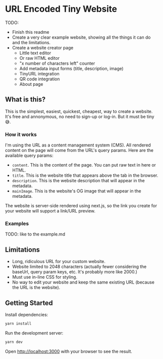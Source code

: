 # URL Encoded Tiny Website

TODO:

- Finish this readme
- Create a very clear example website, showing all the things it can do and the limitations.
- Create a website creator page
  - Little text editor
  - Or raw HTML editor
  - "x number of characters left" counter
  - Add metadata input forms (title, description, image)
  - TinyURL integration
  - QR code integration
  - About page

## What is this?

This is the simplest, easiest, quickest, cheapest, way to create a website.
It's free and annonymous, no need to sign-up or log-in.
But it must be tiny 😅.

### How it works

I'm using the URL as a content management system (CMS). All rendered content on the page will come from the URL's query params. Here are the available query params:

- `content`. This is the content of the page. You can put raw text in here or HTML.
- `title`. This is the website title that appears above the tab in the browser.
- `description`. This is the website description that will appear in the <head> metadata.
- `mainImage`. This is the website's OG image that will appear in the metadata.

The website is server-side rendered using next.js, so the link you create for your website will support a link/URL preview.

### Examples

TODO: like to the example.md

## Limitations

- Long, ridiculous URL for your custom website.
- Website limited to 2048 characters (actually fewer considering the baseUrl, query param keys, etc. It's probably more like 2000.)
- Must use in-line CSS for styling.
- No way to edit your website and keep the same existing URL (because the URL is the website).

## Getting Started

Install dependencies:

```bash
yarn install
```

Run the development server:

```bash
yarn dev
```

Open [http://localhost:3000](http://localhost:3000) with your browser to see the result.
